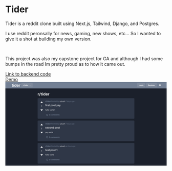 <h1>Tider</h1>

<p>Tider is a reddit clone built using Next.js, Tailwind, Django, and Postgres.

I use reddit peronsally for news, gaming, new shows, etc... So I wanted to give it a shot at building my own version.</p>

<br />

<p>This project was also my capstone project for GA and although I had some bumps in the road Im pretty proud as to how it came out. </p>
<a href="https://github.com/saifalushi1/tider-backend">Link to backend code</a>
</br>
<a href="https://youtu.be/FFqS8t2BJgE" target="_blank">Demo</a>
<img width="1381" alt="grouper app screenshot" src="./images/tider.png"/>
